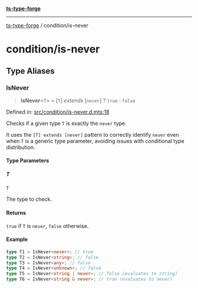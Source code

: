 [**ts-type-forge**](../README.md)

***

[ts-type-forge](../README.md) / condition/is-never

# condition/is-never

## Type Aliases

### IsNever

> **IsNever**\<`T`\> = \[`T`\] *extends* \[`never`\] ? `true` : `false`

Defined in: [src/condition/is-never.d.mts:18](https://github.com/noshiro-pf/ts-type-forge/blob/main/src/condition/is-never.d.mts#L18)

Checks if a given type `T` is exactly the `never` type.

It uses the `[T] extends [never]` pattern to correctly identify `never` even when `T`
is a generic type parameter, avoiding issues with conditional type distribution.

#### Type Parameters

##### T

`T`

The type to check.

#### Returns

`true` if `T` is `never`, `false` otherwise.

#### Example

```ts
type T1 = IsNever<never>; // true
type T2 = IsNever<string>; // false
type T3 = IsNever<any>; // false
type T4 = IsNever<unknown>; // false
type T5 = IsNever<string | never>; // false (evaluates to string)
type T6 = IsNever<string & never>; // true (evaluates to never)
```

